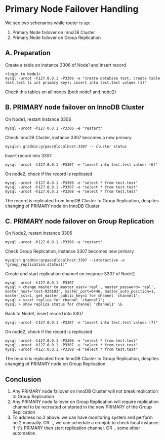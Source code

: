 # Primary Node Failover Handling
We see two schenarios while router is up:
1. Primary Node failover on InnoDB Cluster
2. Primary Node failover on Group Replication
## A. Preparation
Create a table on instance 3306 of Node1 and insert record
```
<login to Node1>
mysql -uroot -h127.0.0.1 -P3306 -e "create database test; create table test.test (i int primary key); insert into test.test values (1)" 
```
Check this tables on all nodes (both node1 and node2)
## B. PRIMARY node failover on InnoDB Cluster
On Node1, restart instance 3306
```
mysql -uroot -h127.0.0.1 -P3306 -e "restart"
```
Check InnoDB Cluster, instance 3307 becomes a new primary
```
mysqlsh gradmin:grpass@localhost:3307 -- cluster status
```
Insert record into 3307
```
mysql -uroot -h127.0.0.1 -P3307 -e "insert into test.test values (6)"
```
On node2, check if the record is replicated
```
mysql -uroot -h127.0.0.1 -P3306 -e "select * from test.test"
mysql -uroot -h127.0.0.1 -P3307 -e "select * from test.test"
mysql -uroot -h127.0.0.1 -P3308 -e "select * from test.test"
```
The record is replicated from InnoDB Cluster to Group Replication, despites changing of PRIMARY node on InnoDB Cluster
## C. PRIMARY node failover on Group Replication
On Node2, restart instance 3306
```
mysql -uroot -h127.0.0.1 -P3306 -e "restart"
```
Check Group Replication, instance 3307 becomes new primary
```
mysqlsh gradmin:grpass@localhost:3307 --interactive -e "group_replication.status()"
```
Create and start replication channel on instance 3307 of Node2 
```
mysql -uroot -h127.0.0.1 -P3307 
mysql > change master to master_user='repl', master_password='repl', master_host='test-929103', master_port=6446, master_auto_position=1, master_ssl=1, get_master_public_key=1 for channel 'channel1';
mysql > start replica for channel 'channel1';
mysql > show replica status for channel 'channel1' \G
```
Back to Node1, insert record into 3307 
```
mysql -uroot -h127.0.0.1 -P3307 -e "insert into test.test values (7)"
```
On node2, check if the record is replicated
```
mysql -uroot -h127.0.0.1 -P3306 -e "select * from test.test"
mysql -uroot -h127.0.0.1 -P3307 -e "select * from test.test"
mysql -uroot -h127.0.0.1 -P3308 -e "select * from test.test"
```
The record is replicated from InnoDB Cluster to Group Replication, despites changing of PRIMARY node on Group Replication
## Conclusion
1. Any PRIMARY node failover on InnoDB Cluster will not break replication to Group Replication
2. Any PRIMARY node failover on Group Replication will require replication channel to be recreated or started in the new PRIMARY of the Group Replication
3. To address no.2 above: we can have monitoring system and perform no.2 manually. OR .., we can schedule a cronjob to check local instance. If it's PRIMARY then start replication channel. OR .. some other automation.
